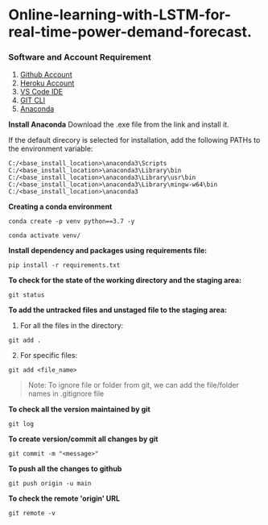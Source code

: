 # Online-learning-with-LSTM-for-real-time-power-demand-forecast.

### Software and Account Requirement

1. [Github Account](https://github.com)
2. [Heroku Account](https://dashboard.heroku.com/login)
3. [VS Code IDE](https://code.visualstudio.com/download)
4. [GIT CLI](https://git-scm.com/downloads)
5. [Anaconda](https://www.anaconda.com/download)

**Install Anaconda**
Download the .exe file from the link and install it.

If the default direcory is selected for installation, add the following PATHs to the environment variable:
```
C:/<base_install_location>\anaconda3\Scripts
C:/<base_install_location>\anaconda3\Library\bin
C:/<base_install_location>\anaconda3\Library\usr\bin
C:/<base_install_location>\anaconda3\Library\mingw-w64\bin
C:/<base_install_location>\anaconda3
```

**Creating a conda environment**
```
conda create -p venv python==3.7 -y
```
```
conda activate venv/
```

**Install dependency and packages using requirements file:**
```
pip install -r requirements.txt
```

**To check for the state of the working directory and the staging area:**
```
git status
```

**To add the untracked files and unstaged file to the staging area:**

1. For all the files in the directory:
```
git add .
```
2. For specific files:
```
git add <file_name>
```

> Note: To ignore file or folder from git, we can add the file/folder names in .gitignore file

**To check all the version maintained by git**
```
git log
```

**To create version/commit all changes by git**
```
git commit -m "<message>"
```

**To push all the changes to github**
```
git push origin -u main
```

**To check the remote 'origin' URL**
```
git remote -v
```